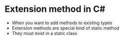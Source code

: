 # Extension method in C#
- When you want to add methods to existing types
- Extension methods are special kind of static method
- They must exist in a static class